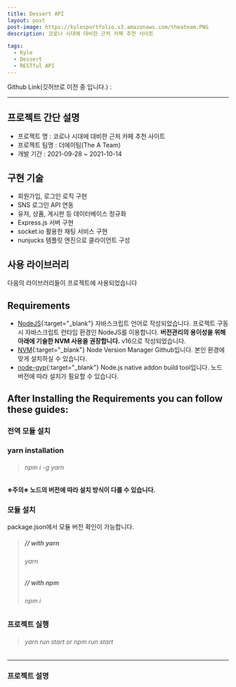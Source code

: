 ```yaml
---
title: Dessert API
layout: post
post-image: https://kylesportfolio.s3.amazonaws.com/theateam.PNG
description: 코로나 시대에 대비한 근처 카페 추천 사이트

tags:
  - Kyle
  - Dessert
  - RESTful API
---
```


Github Link(깃허브로 이전 중 입니다.) :

<!-- <a href="https://github.com/imkyle94/DessertAPI">Go GITHUB</a> -->

---

## 프로젝트 간단 설명

- 프로젝트 명 : 코로나 시대에 대비한 근처 카페 추천 사이트
- 프로젝트 팀명 : 더에이팀(The A Team)
- 개발 기간 : 2021-09-28 ~ 2021-10-14

## 구현 기술

- 회원가입, 로그인 로직 구현
- SNS 로그인 API 연동
- 유저, 상품, 게시판 등 데이터베이스 정규화
- Express.js 서버 구현
- socket.io 활용한 채팅 서비스 구현
- nunjucks 템플릿 엔진으로 클라이언트 구성

## 사용 라이브러리

다음의 라이브러리들이 프로젝트에 사용되었습니다<br>

## Requirements

- [NodeJS](https://nodejs.org/ko/){:target="\_blank"} 자바스크립트 언어로 작성되었습니다. 프로젝트 구동 시 자바스크립트 런타임 환경인 NodeJS를 이용합니다. **버전관리의 용이성을 위해 아래에 기술한 NVM 사용을 권장합니다.** v16으로 작성되었습니다.
- [NVM](https://github.com/nvm-sh/nvm){:target="\_blank"} Node Version Manager Github입니다. 본인 환경에 맞게 설치하실 수 있습니다.
- [node-gyp](https://github.com/nodejs/node-gyp){:target="\_blank"} Node.js native addon build tool입니다. 노드 버전에 따라 설치가 필요할 수 있습니다.

## After Installing the Requirements you can follow these guides:

### 전역 모듈 설치

### yarn installation

> ###### npm i -g yarn

**※주의※ 노드의 버전에 따라 설치 방식이 다를 수 있습니다.**

### 모듈 설치

package.json에서 모듈 버전 확인이 가능합니다.<br>

> ##### // with yarn
>
> ###### yarn
>
> ##### // with npm
>
> ###### npm i

### 프로젝트 실행

> ###### yarn run start or npm run start

---

### 프로젝트 설명

